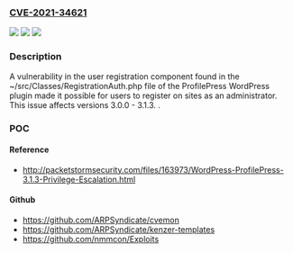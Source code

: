 ### [CVE-2021-34621](https://cve.mitre.org/cgi-bin/cvename.cgi?name=CVE-2021-34621)
![](https://img.shields.io/static/v1?label=Product&message=ProfilePress&color=blue)
![](https://img.shields.io/static/v1?label=Version&message=3.0.0%20-%203.1.3%3D%203.0.0%20-%203.1.3%20&color=brighgreen)
![](https://img.shields.io/static/v1?label=Vulnerability&message=CWE-269%20Improper%20Privilege%20Management&color=brighgreen)

### Description

A vulnerability in the user registration component found in the ~/src/Classes/RegistrationAuth.php file of the ProfilePress WordPress plugin made it possible for users to register on sites as an administrator. This issue affects versions 3.0.0 - 3.1.3. .

### POC

#### Reference
- http://packetstormsecurity.com/files/163973/WordPress-ProfilePress-3.1.3-Privilege-Escalation.html

#### Github
- https://github.com/ARPSyndicate/cvemon
- https://github.com/ARPSyndicate/kenzer-templates
- https://github.com/nmmcon/Exploits

